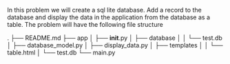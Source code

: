 In this problem we will create a sql lite database. Add a record to the database and display the data
in the application from the database as a table. The problem will have the following file structure

.
├── README.md
├── app
│   ├── __init__.py
│   ├── database
│   │   └── test.db
│   ├── database_model.py
│   ├── display_data.py
│   ├── templates
│   │   └── table.html
│   └── test.db
└── main.py
